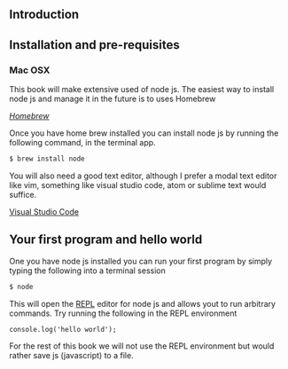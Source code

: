## Introduction

## Installation and pre-requisites

### Mac OSX 
This book will make extensive used of node js. The easiest way to install node js and manage it in the future is to uses Homebrew

*[Homebrew](https://brew.sh/)*

Once you have home brew installed you can install node js by running the following command, in the terminal app.
``` bash
$ brew install node
```

You will also need a good text editor, although I prefer a modal text editor like vim, something like visual studio code, atom or sublime text would suffice. 

[Visual Studio Code](https://code.visualstudio.com/)

## Your first program and hello world
One you have node js installed you can run your first program by simply typing the following into a terminal session

``` bash
$ node 
```

This will open the [REPL](https://en.wikipedia.org/wiki/Read%E2%80%93eval%E2%80%93print_loop) editor for node js and allows yout to run arbitrary commands. Try running the following in the REPL environment 

``` node  
console.log('hello world');
```

For the rest of this book we will not use the REPL environment but would rather save js (javascript) to a file. 

